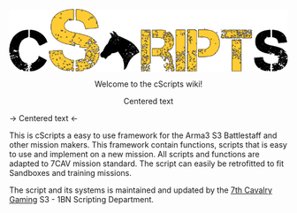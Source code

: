 <img align="center" src="https://github.com/7Cav/cScripts/blob/master/resourses/logo.png">

<p style="text-align: center;">Welcome to the cScripts wiki!</p>

<center>Centered text</center>

-> Centered text <-


This is cScripts a easy to use framework for the Arma3 S3 Battlestaff and other mission makers. This framework contain functions, scripts that is easy to use and implement on a new mission. All scripts and functions are adapted to 7CAV mission standard. The script can easily be retrofitted to fit Sandboxes and training missions.

The script and its systems is maintained and updated by the [7th Cavalry Gaming](https://7cav.us/) S3 - 1BN Scripting Department.